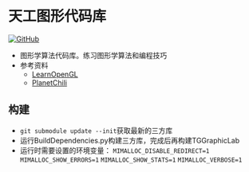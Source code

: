 # 天工图形代码库<br>
[![GitHub](https://img.shields.io/badge/license-MIT-brightgreen)](https://opensource.org/licenses/MIT)  
- 图形学算法代码库。练习图形学算法和编程技巧
- 参考资料
  - [LearnOpenGL](https://learnopengl.com/)
  - [PlanetChili](https://github.com/planetchili/hw3d)

## 构建
- `git submodule update --init`获取最新的三方库
- 运行BuildDependencies.py构建三方库，完成后再构建TGGraphicLab
- 运行时需要设置的环境变量： `MIMALLOC_DISABLE_REDIRECT=1` `MIMALLOC_SHOW_ERRORS=1` `MIMALLOC_SHOW_STATS=1` 
`MIMALLOC_VERBOSE=1`